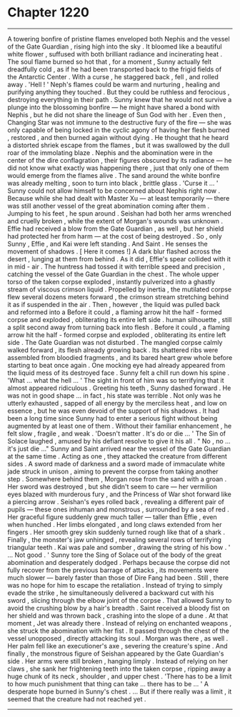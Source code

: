 
# Chapter 1220


---

A towering bonfire of pristine flames enveloped both Nephis and the vessel of the Gate Guardian , rising high into the sky . It bloomed like a beautiful white flower , suffused with both brilliant radiance and incinerating heat .
The soul flame burned so hot that , for a moment , Sunny actually felt dreadfully cold , as if he had been transported back to the frigid fields of the Antarctic Center .
With a curse , he staggered back , fell , and rolled away .
'Hell ! '
Neph's flames could be warm and nurturing , healing and purifying anything they touched . But they could be ruthless and ferocious , destroying everything in their path .
Sunny knew that he would not survive a plunge into the blossoming bonfire — he might have shared a bond with Nephis , but he did not share the lineage of Sun God with her . Even then , Changing Star was not immune to the destructive fury of the fire — she was only capable of being locked in the cyclic agony of having her flesh burned , restored , and then burned again without dying .
He thought that he heard a distorted shriek escape from the flames , but it was swallowed by the dull roar of the immolating blaze . Nephis and the abomination were in the center of the dire conflagration , their figures obscured by its radiance — he did not know what exactly was happening there , just that only one of them would emerge from the flames alive .
The sand around the white bonfire was already melting , soon to turn into black , brittle glass .
'Curse it … '
Sunny could not allow himself to be concerned about Nephis right now .
Because while she had dealt with Master Xu — at least temporarily
— there was still another vessel of the great abomination coming after them .
Jumping to his feet , he spun around .
Seishan had both her arms wrenched and cruelly broken , while the extent of Morgan's wounds was unknown . Effie had received a blow from the Gate Guardian , as well , but her shield had protected her from harm — at the cost of being destroyed .
So , only Sunny , Effie , and Kai were left standing .
And Saint .
He senses the movement of shadows .
[ Here it comes !]
A dark blur flashed across the desert , lunging at them from behind .
As it did , Effie's spear collided with it in mid - air .
The huntress had tossed it with terrible speed and precision , catching the vessel of the Gate Guardian in the chest . The whole upper torso of the taken corpse exploded , instantly pulverized into a ghastly stream of viscous crimson liquid .
Propelled by inertia , the mutilated corpse flew several dozens meters forward , the crimson stream stretching behind it as if suspended in the air .
Then , however , the liquid was pulled back and reformed into a Before it could , a flaming arrow hit the half - formed corpse and exploded , obliterating its entire left side .
human silhouette , still a split second away from turning back into flesh .
Before it could , a flaming arrow hit the half - formed corpse and exploded , obliterating its entire left side .
The Gate Guardian was not disturbed .
The mangled corpse calmly walked forward , its flesh already growing back . Its shattered ribs were assembled from bloodied fragments , and its bared heart grew whole before starting to beat once again . One mocking eye had already appeared from the liquid mess of its destroyed face .
Sunny felt a chill run down his spine .
'What … what the hell … '
The sight in front of him was so terrifying that it almost appeared ridiculous .
Greeting his teeth , Sunny dashed forward .
He was not in good shape … in fact , his state was terrible . Not only was he utterly exhausted , sapped of all energy by the merciless heat , and low on essence , but he was even devoid of the support of his shadows .
It had been a long time since Sunny had to enter a serious fight without being augmented by at least one of them . Without their familiar enhancement , he felt slow , fragile , and weak .
'Doesn't matter . It's do or die … '
The Sin of Solace laughed , amused by his defiant resolve to give it his all .
" No , no ... it's just die ..."
Sunny and Saint arrived near the vessel of the Gate Guardian at the same time . Acting as one , they attacked the creature from different sides . A sword made of darkness and a sword made of immaculate white jade struck in unison , aiming to prevent the corpse from taking another step .
Somewhere behind them , Morgan rose from the sand with a groan . Her sword was destroyed , but she didn't seem to care — her vermilion eyes blazed with murderous fury , and the Princess of War shot forward like a piercing arrow .
Seishan's eyes rolled back , revealing a different pair of pupils — these ones inhuman and monstrous , surrounded by a sea of red . Her graceful figure suddenly grew much taller — taller than Effie , even when hunched . Her limbs elongated , and long claws extended from her fingers . Her smooth grey skin suddenly turned rough like that of a shark .
Finally , the monster's jaw unhinged , revealing several rows of terrifying triangular teeth .
Kai was pale and somber , drawing the string of his bow .
' ... Not good . '
Sunny tore the Sing of Solace out of the body of the great abomination and desperately dodged . Perhaps because the corpse did not fully recover from the previous barrage of attacks , its movements were much slower — barely faster than those of Dire Fang had been .
Still , there was no hope for him to escape the retaliation .
Instead of trying to simply evade the strike , he simultaneously delivered a backward cut with his sword , slicing through the elbow joint of the corpse .
That allowed Sunny to avoid the crushing blow by a hair's breadth .
Saint received a bloody fist on her shield and was thrown back , crashing into the slope of a dune .
At that moment , Jet was already there .
Instead of relying on enchanted weapons , she struck the abomination with her fist . It passed through the chest of the vessel unopposed , directly attacking its soul .
Morgan was there , as well . Her palm fell like an executioner's axe , severing the creature's spine .
And finally , the monstrous figure of Seishan appeared by the Gate Guardian's side . Her arms were still broken , hanging limply . Instead of relying on her claws , she sank her frightening teeth into the taken corpse , ripping away a huge chunk of its neck , shoulder , and upper chest .
'There has to be a limit to how much punishment that thing can take … there has to be … '
A desperate hope burned in Sunny's chest .
… But if there really was a limit , it seemed that the creature had not reached yet .

---

